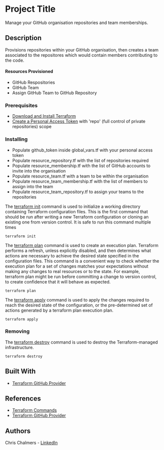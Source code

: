 # Project Title

Manage your GitHub organisation repositories and team memberships.

## Description

Provisions repositories within your GitHub organisation, then creates a team associated to the repositores which would contain members contributing to the code.

#### Resources Provisioned

* GitHub Respositories
* GitHub Team
* Assign GitHub Team to GitHub Repository

### Prerequisites

* [Download and Install Terraform](https://www.terraform.io/downloads.html)
* [Create a Personal Access Token](https://github.com/settings/tokens) with 'repo' (full control of private repositories) scope

### Installing

* Populate github_token inside global_vars.tf with your personal access token
* Populate resource_repository.tf with the list of repositories required
* Populate resource_membership.tf with the list of GitHub accounts to invite into the organisation
* Populate resource_team.tf with a team to be within the organisation
* Populate resource_team_membership.tf with the list of members to assign into the team
* Populate resource_team_repository.tf to assign your teams to the repositories

The [terraform init](https://www.terraform.io/docs/commands/init.html)  command is used to initialize a working directory containing Terraform configuration files. This is the first command that should be run after writing a new Terraform configuration or cloning an existing one from version control. It is safe to run this command multiple times

```
terraform init
```

The [terraform plan](https://www.terraform.io/docs/commands/plan.html) command is used to create an execution plan. Terraform performs a refresh, unless explicitly disabled, and then determines what actions are necessary to achieve the desired state specified in the configuration files. This command is a convenient way to check whether the execution plan for a set of changes matches your expectations without making any changes to real resources or to the state. For example, terraform plan might be run before committing a change to version control, to create confidence that it will behave as expected.

```
terraform plan
```

The [terraform apply](https://www.terraform.io/docs/commands/apply.html) command is used to apply the changes required to reach the desired state of the configuration, or the pre-determined set of actions generated by a terraform plan execution plan.

```
terraform apply
```

### Removing

The [terraform destroy](https://www.terraform.io/docs/commands/destroy.html) command is used to destroy the Terraform-managed infrastructure.

```
terraform destroy
```

## Built With

* [Terraform GitHub Provider](https://www.terraform.io/docs/providers/github/index.html)

## References

* [Terraform Commands](https://www.terraform.io/docs/commands/index.html)
* [Terraform GitHub Provider](https://www.terraform.io/docs/providers/github/index.html)

## Authors

Chris Chalmers - [LinkedIn](https://uk.linkedin.com/in/chris-chalmers)